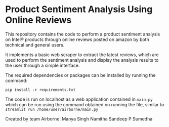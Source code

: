 # Product Sentiment Analysis Using Online Reviews

This repository contains the code to perform a product sentiment analysis on Intel® products through online reviews posted on amazon by both technical and general users. 

It implements a basic web scraper to extract the latest reviews, which are used to perform the sentiment analysis and display the analysis results to the user through a simple interface.

The required dependencies or packages can be installed by running the command:

```pip install -r requirements.txt```


The code is run on localhost as a web application contained in `main.py` which can be run using the command obtained on running the file, similar to `streamlit run /home/user/airborne/main.py` 



Created by team Airborne:
Manya Singh
Namitha Sandeep
P Sumedha
